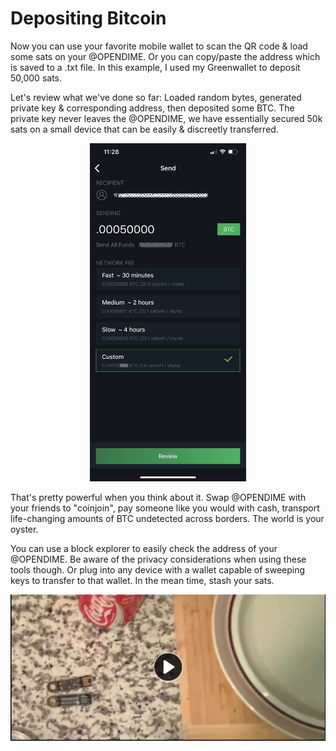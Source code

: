 # Depositing Bitcoin
Now you can use your favorite mobile wallet to scan the QR code & load some sats on your @OPENDIME. Or you can copy/paste the address which is saved to a .txt file. In this example, I used my Greenwallet to deposit 50,000 sats.

Let's review what we've done so far: Loaded random bytes, generated private key & corresponding address, then deposited some BTC. The private key never leaves the @OPENDIME, we have essentially secured 50k sats on a small device that can be easily & discreetly transferred.

<p align="center">
<img width="250" src="assets/8.jpg">
</p>

That's pretty powerful when you think about it. Swap @OPENDIME with your friends to "coinjoin", pay someone like you would with cash, transport life-changing amounts of BTC undetected across borders. The world is your oyster.

You can use a block explorer to easily check the address of your @OPENDIME. Be aware of the privacy considerations when using these tools though. Or plug into any device with a wallet capable of sweeping keys to transfer to that wallet. In the mean time, stash your sats.

[![OPENDIME](/assets/video-preview-1.png)](https://bitcointv.com/w/v6PzAP4B2CKvis6oqNMtTS "OPENDIME")
